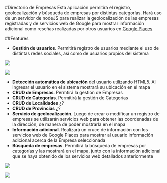 #Directorio de Empresas
Esta aplicación permitirá el registro, geolocalización y búsqueda de empresas por distintas categorías. Hará uso de un servidor de nodeJS para realizar la geolocalización de las empresas registradas y de servicios web de Google para mostrar información adicional como reseñas realizadas por otros usuarios en [Google Places](https://developers.google.com/places/?hl=es)

##Features
* **Gestión de usuarios**. Permitirá registro de usuarios mediante el uso de distintas redes sociales, así como de usuarios propios del sistema

![](https://k60.kn3.net/0/1/9/1/0/B/825.png)

![](https://k61.kn3.net/D/5/E/5/B/E/424.png)

* **Detección automática de ubicación** del usuario utilizando HTML5. Al ingresar el usuario en el sistema mostrará su ubicación en el mapa
* **CRUD de Empresas**. Permtirá la gestión de Empresas
* **CRUD de Categorías**. Permitirá la gestión de Categorías
* **CRUD de Localidades** ¿?
* **CRUD de Provincias** ¿?
* **Servicio de geolocalización**. Luego de crear o modificar un registro de empresas se utilizarán servicios web para obtener las coordenadas de la dirección, de manera de poder mostrarla en el mapa
* **Información adicional**. Realizará un cruce de información con los servicios web de Google Places para mostrar al usuario información adicional acerca de la Empresa seleccionada
* **Búsqueda de empresas**. Permitirá la búsqueda de empresas por categorías y las mostrará en el mapa, junto con la información adicional que se haya obtenido de los servicios web detallados anteriormente

![](https://k60.kn3.net/2/5/8/D/9/F/EB3.png)

![](https://k60.kn3.net/A/F/9/8/A/9/8EE.png)
